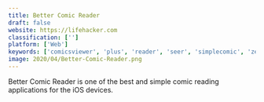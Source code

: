 ```yaml
---
title: Better Comic Reader
draft: false 
website: https://lifehacker.com
classification: ['']
platform: ['Web']
keywords: ['comicsviewer', 'plus', 'reader', 'seer', 'simplecomic', 'zeal']
image: 2020/04/Better-Comic-Reader.png
---
```

Better Comic Reader is one of the best and simple comic reading applications for the iOS devices.